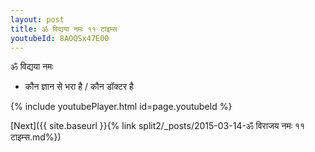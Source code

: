 ```yaml
---
layout: post
title: ॐ विद्यया नमः ११ टाइम्स
youtubeId: 8AOQSx47E00
---
```

 
 
 ॐ विद्यया नमः  
 
 -  कौन ज्ञान से भरा है / कौन डॉक्टर है 
 
  
 
  
 
 
 
 
 
 


{% include youtubePlayer.html id=page.youtubeId %}
 
[Next]({{ site.baseurl }}{% link  split2/_posts/2015-03-14-ॐ विराजय नमः ११ टाइम्स.md%})
 

